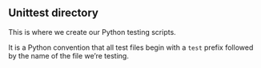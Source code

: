 ## Unittest directory
This is where we create our Python testing scripts.

It is a Python convention that all test files begin with a `test` prefix followed by the name of the file we’re testing.
